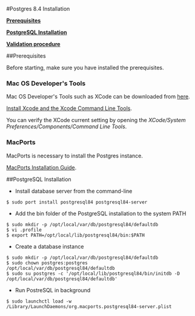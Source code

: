 #Postgres 8.4 Installation 

**[Prerequisites](#prerequisites)**

**[PostgreSQL Installation](#postgres-installation)**

**[Validation procedure](#validate-installation)**


##<a name="prerequisite-software"></a>Prerequisites

Before starting, make sure you have installed the prerequisites. 

### Mac OS Developer's Tools

Mac OS Developer's Tools such as XCode can be downloaded from [here](https://developer.apple.com/xcode/). 

[Install Xcode and the Xcode Command Line Tools](http://guide.macports.org/#installing.xcode).

You can verify the XCode current setting by opening the *XCode/System Preferences/Components/Command Line Tools*.

### MacPorts

MacPorts is necessary to install the Postgres instance.

[MacPorts Installation Guide](http://www.macports.org/install.php).


##<a name="postgres-installation"></a>PostgreSQL Installation


* Install database server from the command-line

```
$ sudo port install postgresql84 postgresql84-server
```


* Add the bin folder of the PostgreSQL installation to the system PATH

```
$ sudo mkdir -p /opt/local/var/db/postgresql84/defaultdb
$ vi .profile
$ export PATH=/opt/local/lib/postgresql84/bin:$PATH
```

* Create a database instance

```
$ sudo mkdir -p /opt/local/var/db/postgresql84/defaultdb
$ sudo chown postgres:postgres /opt/local/var/db/postgresql84/defaultdb
$ sudo su postgres -c '/opt/local/lib/postgresql84/bin/initdb -D /opt/local/var/db/postgresql84/defaultdb'
```
 
* Run PostreSQL in background

```
$ sudo launchctl load -w /Library/LaunchDaemons/org.macports.postgresql84-server.plist
```

